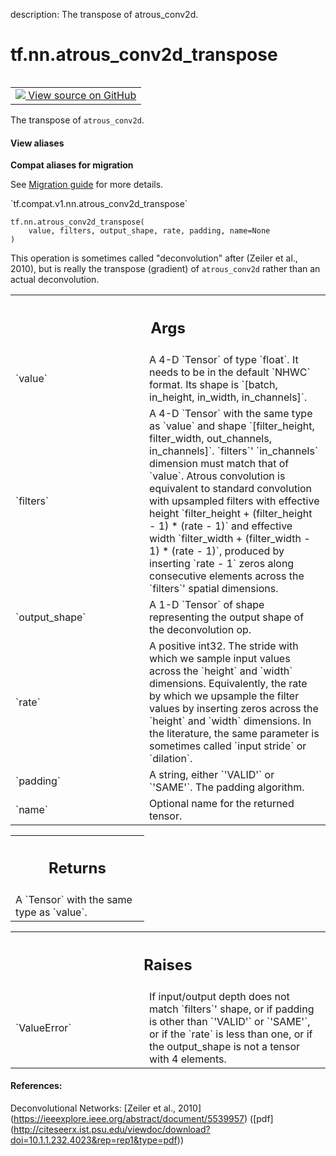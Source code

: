 description: The transpose of atrous_conv2d.

<div itemscope itemtype="http://developers.google.com/ReferenceObject">
<meta itemprop="name" content="tf.nn.atrous_conv2d_transpose" />
<meta itemprop="path" content="Stable" />
</div>

# tf.nn.atrous_conv2d_transpose

<!-- Insert buttons and diff -->

<table class="tfo-notebook-buttons tfo-api nocontent" align="left">
<td>
  <a target="_blank" href="https://github.com/tensorflow/tensorflow/blob/r2.3/tensorflow/python/ops/nn_ops.py#L2606-L2762">
    <img src="https://www.tensorflow.org/images/GitHub-Mark-32px.png" />
    View source on GitHub
  </a>
</td>
</table>



The transpose of `atrous_conv2d`.

<section class="expandable">
  <h4 class="showalways">View aliases</h4>
  <p>
<b>Compat aliases for migration</b>
<p>See
<a href="https://www.tensorflow.org/guide/migrate">Migration guide</a> for
more details.</p>
<p>`tf.compat.v1.nn.atrous_conv2d_transpose`</p>
</p>
</section>

<pre class="devsite-click-to-copy prettyprint lang-py tfo-signature-link">
<code>tf.nn.atrous_conv2d_transpose(
    value, filters, output_shape, rate, padding, name=None
)
</code></pre>



<!-- Placeholder for "Used in" -->

This operation is sometimes called "deconvolution" after
(Zeiler et al., 2010), but is really the transpose (gradient) of
`atrous_conv2d` rather than an actual deconvolution.

<!-- Tabular view -->
 <table class="responsive fixed orange">
<colgroup><col width="214px"><col></colgroup>
<tr><th colspan="2"><h2 class="add-link">Args</h2></th></tr>

<tr>
<td>
`value`
</td>
<td>
A 4-D `Tensor` of type `float`. It needs to be in the default `NHWC`
format. Its shape is `[batch, in_height, in_width, in_channels]`.
</td>
</tr><tr>
<td>
`filters`
</td>
<td>
A 4-D `Tensor` with the same type as `value` and shape
`[filter_height, filter_width, out_channels, in_channels]`. `filters`'
`in_channels` dimension must match that of `value`. Atrous convolution is
equivalent to standard convolution with upsampled filters with effective
height `filter_height + (filter_height - 1) * (rate - 1)` and effective
width `filter_width + (filter_width - 1) * (rate - 1)`, produced by
inserting `rate - 1` zeros along consecutive elements across the
`filters`' spatial dimensions.
</td>
</tr><tr>
<td>
`output_shape`
</td>
<td>
A 1-D `Tensor` of shape representing the output shape of the
deconvolution op.
</td>
</tr><tr>
<td>
`rate`
</td>
<td>
A positive int32. The stride with which we sample input values across
the `height` and `width` dimensions. Equivalently, the rate by which we
upsample the filter values by inserting zeros across the `height` and
`width` dimensions. In the literature, the same parameter is sometimes
called `input stride` or `dilation`.
</td>
</tr><tr>
<td>
`padding`
</td>
<td>
A string, either `'VALID'` or `'SAME'`. The padding algorithm.
</td>
</tr><tr>
<td>
`name`
</td>
<td>
Optional name for the returned tensor.
</td>
</tr>
</table>



<!-- Tabular view -->
 <table class="responsive fixed orange">
<colgroup><col width="214px"><col></colgroup>
<tr><th colspan="2"><h2 class="add-link">Returns</h2></th></tr>
<tr class="alt">
<td colspan="2">
A `Tensor` with the same type as `value`.
</td>
</tr>

</table>



<!-- Tabular view -->
 <table class="responsive fixed orange">
<colgroup><col width="214px"><col></colgroup>
<tr><th colspan="2"><h2 class="add-link">Raises</h2></th></tr>

<tr>
<td>
`ValueError`
</td>
<td>
If input/output depth does not match `filters`' shape, or if
padding is other than `'VALID'` or `'SAME'`, or if the `rate` is less
than one, or if the output_shape is not a tensor with 4 elements.
</td>
</tr>
</table>



#### References:

Deconvolutional Networks:
  [Zeiler et al., 2010]
  (https://ieeexplore.ieee.org/abstract/document/5539957)
  ([pdf]
  (http://citeseerx.ist.psu.edu/viewdoc/download?doi=10.1.1.232.4023&rep=rep1&type=pdf))
